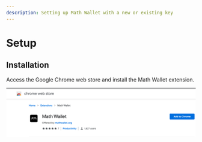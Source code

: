 ```yaml
---
description: Setting up Math Wallet with a new or existing key
---
```


# Setup

## Installation

Access the Google Chrome web store and install the Math Wallet extension.

![](../../../.gitbook/assets/screen-shot-2019-09-17-at-4.26.02-pm.png)

